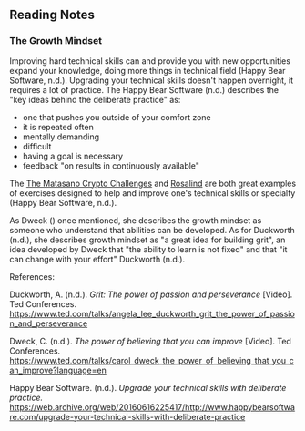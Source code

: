 ## Reading Notes

### The Growth Mindset

Improving hard technical skills can and provide you with new opportunities expand your knowledge, doing more things in technical field (Happy Bear Software, n.d.). Upgrading your technical skills doesn't happen overnight, it requires a lot of practice. The Happy Bear Software (n.d.) describes the "key ideas behind the deliberate practice" as:

- one that pushes you outside of your comfort zone
- it is repeated often
- mentally demanding
- difficult
- having a goal is necessary
- feedback "on results in continuously available"

The [The Matasano Crypto Challenges](https://web.archive.org/web/20160620111206/http://cryptopals.com/) and [Rosalind](https://web.archive.org/web/20160607102654/http://rosalind.info/about/) are both great examples of exercises designed to help and improve one's technical skills or specialty (Happy Bear Software, n.d.).

As Dweck () once mentioned, she describes the growth mindset as someone who understand that abilities can be developed. As for Duckworth (n.d.), she describes growth mindset as "a great idea for building grit", an idea developed by Dweck that "the ability to learn is not fixed" and that "it can change with your effort" Duckworth (n.d.).

References:

Duckworth, A. (n.d.). *Grit: The power of passion and perseverance* [Video]. Ted Conferences. https://www.ted.com/talks/angela_lee_duckworth_grit_the_power_of_passion_and_perseverance

Dweck, C. (n.d.). *The power of believing that you can improve* [Video]. Ted Conferences. https://www.ted.com/talks/carol_dweck_the_power_of_believing_that_you_can_improve?language=en
 
Happy Bear Software. (n.d.). *Upgrade your technical skills with deliberate practice.* https://web.archive.org/web/20160616225417/http://www.happybearsoftware.com/upgrade-your-technical-skills-with-deliberate-practice
